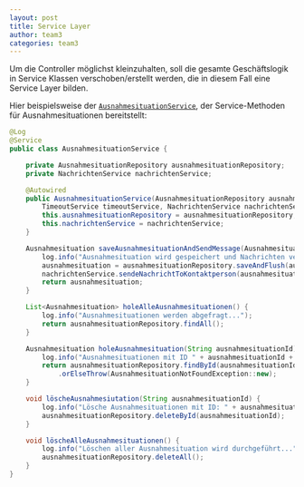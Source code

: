 ```yaml
---
layout: post
title: Service Layer
author: team3
categories: team3
---
```


Um die Controller möglichst kleinzuhalten, soll die gesamte Geschäftslogik in Service Klassen verschoben/erstellt werden, die in diesem Fall eine Service Layer bilden.

Hier beispielsweise der [`AusnahmesituationService`](https://github.com/Archi-Lab-FAE/fae-team-3-service/blob/master/src/main/java/de/th/koeln/archilab/fae/faeteam3service/ausnahmesituation/AusnahmesituationService.java), der Service-Methoden für Ausnahmesituationen bereitstellt:

```java
@Log
@Service
public class AusnahmesituationService {

    private AusnahmesituationRepository ausnahmesituationRepository;
    private NachrichtenService nachrichtenService;

    @Autowired
    public AusnahmesituationService(AusnahmesituationRepository ausnahmesituationRepository,
        TimeoutService timeoutService, NachrichtenService nachrichtenService) {
        this.ausnahmesituationRepository = ausnahmesituationRepository;
        this.nachrichtenService = nachrichtenService;
    }

    Ausnahmesituation saveAusnahmesituationAndSendMessage(Ausnahmesituation ausnahmesituation) {
        log.info("Ausnahmesituation wird gespeichert und Nachrichten versendet...");
        ausnahmesituation = ausnahmesituationRepository.saveAndFlush(ausnahmesituation);
        nachrichtenService.sendeNachrichtToKontaktperson(ausnahmesituation);
        return ausnahmesituation;
    }

    List<Ausnahmesituation> holeAlleAusnahmesituationen() {
        log.info("Ausnahmesituationen werden abgefragt...");
        return ausnahmesituationRepository.findAll();
    }

    Ausnahmesituation holeAusnahmesituation(String ausnahmesituationId) {
        log.info("Ausnahmesituationen mit ID " + ausnahmesituationId + " abgefragt...");
        return ausnahmesituationRepository.findById(ausnahmesituationId)
            .orElseThrow(AusnahmesituationNotFoundException::new);
    }

    void löscheAusnahmesiutation(String ausnahmesituationId) {
        log.info("Lösche Ausnahmesituationen mit ID: " + ausnahmesituationId);
        ausnahmesituationRepository.deleteById(ausnahmesituationId);
    }

    void löscheAlleAusnahmesituationen() {
        log.info("Löschen aller Ausnahmesituation wird durchgeführt...");
        ausnahmesituationRepository.deleteAll();
    }
}
```
